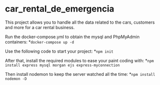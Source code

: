 # car_rental_de_emergencia
This project allows you to handle all the data related to the cars, customers and more for a car rental business.

Run the docker-compose.yml to obtain the mysql and PhpMyAdmin containers:
*`docker-compose up -d`

Use the following code to start your project:
*`npm init`

After that, install the required modules to ease your paint coding with:
*`npm install express mysql morgan ejs express-myconnection`

Then install nodemon to keep the server watched all the time:
*`npm install nodemon -D`
